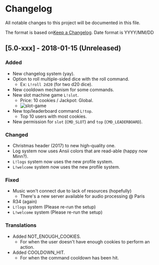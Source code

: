# Changelog
All notable changes to this project will be documented in this file.

The format is based on[Keep a Changelog](http://keepachangelog.com/en/1.0.0/).
Date format is YYYY/MM/DD

## [5.0-xxx] - 2018-01-15 (Unreleased)
### Added
- New changelog system (yay).
- Option to roll multiple-sided dice with the roll command. 
  - Ex: `L!roll 2d20` (for two d20 dice).
- New cooldown mechanism for some commands.
- New slot machine game `L!slot`.
  - Price: 10 cookies / Jackpot: Global.
  - ![slot-game](https://image.prntscr.com/image/MXCNU4WKSyi1edmj3C_AYQ.png)
- New top/leaderboard command `L!top`.
  - Top 10 users with most cookies.
- New permission for `slot` (`CMD_SLOT`) and `top` (`CMD_LEADERBOARD`).

### Changed
- Christmas header (2017) to new high-quality one.
- Log system now uses Ansii colors that are read-able (happy now Minn?).
- `L!logs` system now uses the new profile system.
- `L!welcome` system now uses the new profile system.

### Fixed
- Music won't connect due to lack of resources (hopefully)
  - There's a new server available for audio processing @ Paris
- R34 (again)
- `L!logs` system (Please re-run the setup)
- `L!welcome` system (Please re-run the setup)

### Translations
- Added NOT_ENOUGH_COOKIES.
  - For when the user doesn't have enough cookies to perform an action.
- Added COOLDOWN_HIT.
  - For when the command cooldown has been hit.